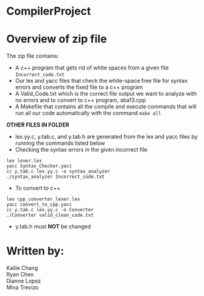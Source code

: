 # CompilerProject

# Overview of zip file
The zip file contains:
- A c++ program that gets rid of white spaces from a given file ```Incorrect_code.txt```
- Our lex and yacc files that check the white-space free file for syntax errors and converts the fixed file to a c++ program
- A Valid_Code.txt which is the correct file output we want to analyze with no errors and to convert to c++ program, aba13.cpp
- A Makefile that contains all the compile and execute commands that will run all our code automatically with the command
```make all```

**OTHER FILES IN FOLDER**
- lex.yy.c, y.tab.c, and y.tab.h are generated from the lex and yacc files by running the commands listed below 
- Checking the syntax errors in the given incorrect file
```
lex lexer.lex
yacc Syntax_Checker.yacc
cc y.tab.c lex.yy.c -o syntax_analyzer
./syntax_analyzer Incorrect_code.txt
```
- To convert to c++
```
lex cpp_converter_lexer.lex
yacc convert_to_cpp.yacc
cc y.tab.c lex.yy.c -o Converter
./Converter valid_clean_code.txt
```
- y.tab.h must **NOT** be changed

# Written by:
Kailie Chang\
Ryan Chen\
Dianne Lopez\
Mina Trevizo
